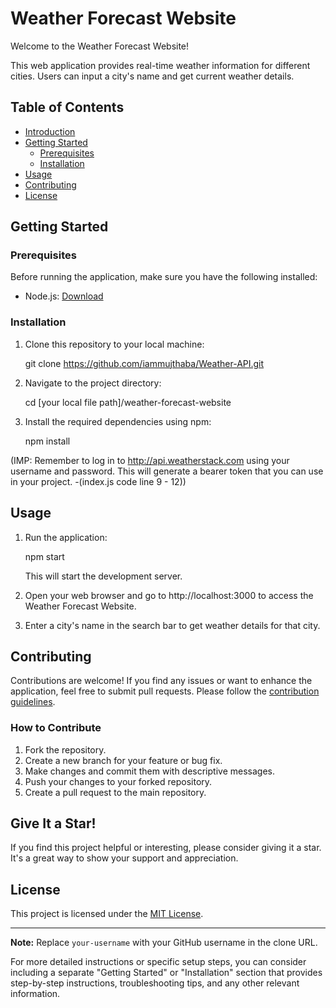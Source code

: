 # Weather Forecast Website

Welcome to the Weather Forecast Website! 

This web application provides real-time weather information for different cities. 
Users can input a city's name and get current weather details.

## Table of Contents
- [Introduction](#weather-forecast-website)
- [Getting Started](#getting-started)
  - [Prerequisites](#prerequisites)
  - [Installation](#installation)
- [Usage](#usage)
- [Contributing](#contributing)
- [License](#license)

## Getting Started

### Prerequisites
Before running the application, make sure you have the following installed:

- Node.js: [Download](https://nodejs.org/)

### Installation
1. Clone this repository to your local machine:

    git clone https://github.com/iammujthaba/Weather-API.git

2. Navigate to the project directory:

    cd [your local file path]/weather-forecast-website

3. Install the required dependencies using npm:

    npm install

(IMP: Remember to log in to http://api.weatherstack.com using your username and password. This will generate a bearer token that you can use in your project. -(index.js code line 9 - 12))

## Usage
1. Run the application:

    npm start

    This will start the development server.

2. Open your web browser and go to http://localhost:3000 to access the Weather Forecast Website.

3. Enter a city's name in the search bar to get weather details for that city.

## Contributing
Contributions are welcome! 
If you find any issues or want to enhance the application, feel free to submit pull requests. 
Please follow the [contribution guidelines](CONTRIBUTING.md).

### How to Contribute
1. Fork the repository.
2. Create a new branch for your feature or bug fix.
3. Make changes and commit them with descriptive messages.
4. Push your changes to your forked repository.
5. Create a pull request to the main repository.

## Give It a Star!
If you find this project helpful or interesting, please consider giving it a star. It's a great way to show your support and appreciation.

## License
This project is licensed under the [MIT License](LICENSE).

---

**Note:** Replace `your-username` with your GitHub username in the clone URL.

For more detailed instructions or specific setup steps, you can consider including a separate "Getting Started" or "Installation" section that provides step-by-step instructions, troubleshooting tips, and any other relevant information.
